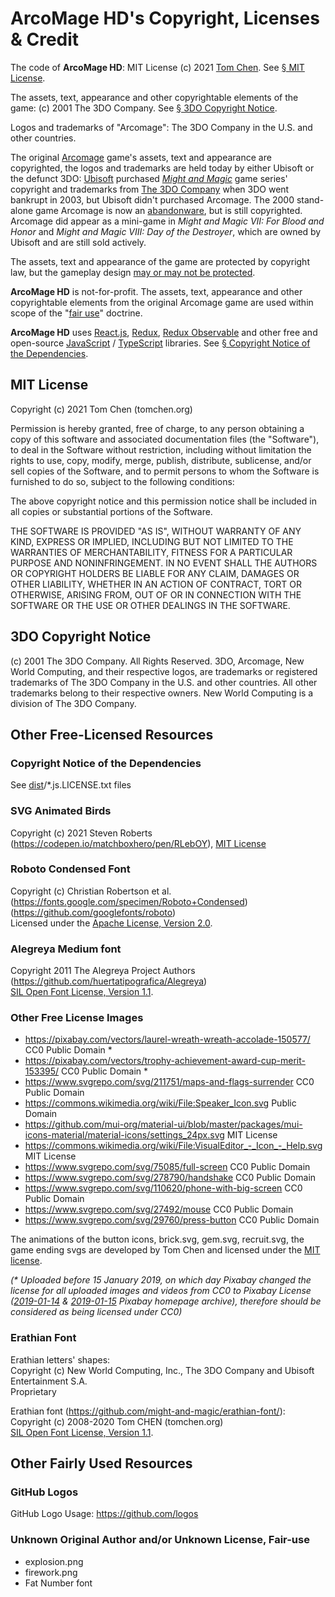 # ArcoMage HD's Copyright, Licenses & Credit

The code of **ArcoMage HD**: MIT License (c) 2021 [Tom Chen](https://tomchen.org/). See [§ MIT License](#mit-license).

The assets, text, appearance and other copyrightable elements of the game: (c) 2001 The 3DO Company. See [§ 3DO Copyright Notice](#3do-copyright-notice).

Logos and trademarks of "Arcomage": The 3DO Company in the U.S. and other countries.

The original [Arcomage](https://en.wikipedia.org/wiki/Arcomage) game's assets, text and appearance are copyrighted, the logos and trademarks are held today by either Ubisoft or the defunct 3DO: [Ubisoft](https://en.wikipedia.org/wiki/Ubisoft) purchased [_Might and Magic_](https://en.wikipedia.org/wiki/Might_and_Magic) game series' copyright and trademarks from [The 3DO Company](https://en.wikipedia.org/wiki/The_3DO_Company) when 3DO went bankrupt in 2003, but Ubisoft didn't purchased Arcomage. The 2000 stand-alone game Arcomage is now an [abandonware](https://en.wikipedia.org/wiki/Abandonware), but is still copyrighted. Arcomage did appear as a mini-game in _Might and Magic VII: For Blood and Honor_ and _Might and Magic VIII: Day of the Destroyer_, which are owned by Ubisoft and are still sold actively.

The assets, text and appearance of the game are protected by copyright law, but the gameplay design [may or may not be protected](https://en.wikipedia.org/wiki/Intellectual_property_protection_of_video_games).

**ArcoMage HD** is not-for-profit. The assets, text, appearance and other copyrightable elements from the original Arcomage game are used within scope of the "[fair use](https://en.wikipedia.org/wiki/Fair_use)" doctrine.

**ArcoMage HD** uses [React.js](https://reactjs.org/), [Redux](https://redux.js.org/), [Redux Observable](https://redux-observable.js.org/) and other free and open-source [JavaScript](https://developer.mozilla.org/en-US/docs/Web/JavaScript) / [TypeScript](https://www.typescriptlang.org/) libraries. See [§ Copyright Notice of the Dependencies](#copyright-notice-of-the-dependencies).

## MIT License

Copyright (c) 2021 Tom Chen (tomchen.org)

Permission is hereby granted, free of charge, to any person obtaining a copy
of this software and associated documentation files (the "Software"), to deal
in the Software without restriction, including without limitation the rights
to use, copy, modify, merge, publish, distribute, sublicense, and/or sell
copies of the Software, and to permit persons to whom the Software is
furnished to do so, subject to the following conditions:

The above copyright notice and this permission notice shall be included in all
copies or substantial portions of the Software.

THE SOFTWARE IS PROVIDED "AS IS", WITHOUT WARRANTY OF ANY KIND, EXPRESS OR
IMPLIED, INCLUDING BUT NOT LIMITED TO THE WARRANTIES OF MERCHANTABILITY,
FITNESS FOR A PARTICULAR PURPOSE AND NONINFRINGEMENT. IN NO EVENT SHALL THE
AUTHORS OR COPYRIGHT HOLDERS BE LIABLE FOR ANY CLAIM, DAMAGES OR OTHER
LIABILITY, WHETHER IN AN ACTION OF CONTRACT, TORT OR OTHERWISE, ARISING FROM,
OUT OF OR IN CONNECTION WITH THE SOFTWARE OR THE USE OR OTHER DEALINGS IN THE
SOFTWARE.

## 3DO Copyright Notice

(c) 2001 The 3DO Company. All Rights Reserved. 3DO, Arcomage, New World Computing, and their respective logos, are trademarks or registered trademarks of The 3DO Company in the U.S. and other countries. All other trademarks belong to their respective owners. New World Computing is a division of The 3DO Company.

## Other Free-Licensed Resources

### Copyright Notice of the Dependencies

See [dist](https://github.com/arcomage/arcomage.github.io/tree/gh-pages)/\*.js.LICENSE.txt files

### SVG Animated Birds

Copyright (c) 2021 Steven Roberts (https://codepen.io/matchboxhero/pen/RLebOY), [MIT License](#mit-license)

### Roboto Condensed Font

Copyright (c) Christian Robertson et al. (https://fonts.google.com/specimen/Roboto+Condensed) (https://github.com/googlefonts/roboto)  
Licensed under the [Apache License, Version 2.0](https://www.apache.org/licenses/LICENSE-2.0).

### Alegreya Medium font

Copyright 2011 The Alegreya Project Authors (https://github.com/huertatipografica/Alegreya)  
[SIL Open Font License, Version 1.1](https://github.com/huertatipografica/Alegreya/blob/master/LICENSE.md).

### Other Free License Images

- https://pixabay.com/vectors/laurel-wreath-wreath-accolade-150577/ CC0 Public Domain \*
- https://pixabay.com/vectors/trophy-achievement-award-cup-merit-153395/ CC0 Public Domain \*
- https://www.svgrepo.com/svg/211751/maps-and-flags-surrender CC0 Public Domain
- https://commons.wikimedia.org/wiki/File:Speaker_Icon.svg Public Domain
- https://github.com/mui-org/material-ui/blob/master/packages/mui-icons-material/material-icons/settings_24px.svg MIT License
- https://commons.wikimedia.org/wiki/File:VisualEditor_-_Icon_-_Help.svg MIT License
- https://www.svgrepo.com/svg/75085/full-screen CC0 Public Domain
- https://www.svgrepo.com/svg/278790/handshake CC0 Public Domain
- https://www.svgrepo.com/svg/110620/phone-with-big-screen CC0 Public Domain
- https://www.svgrepo.com/svg/27492/mouse CC0 Public Domain
- https://www.svgrepo.com/svg/29760/press-button CC0 Public Domain

The animations of the button icons, brick.svg, gem.svg, recruit.svg, the game ending svgs are developed by Tom Chen and licensed under the [MIT license](#mit-license).

_(\* Uploaded before 15 January 2019, on which day Pixabay changed the license for all uploaded images and videos from CC0 to Pixabay License ([2019-01-14](https://web.archive.org/web/20190114121522/https://pixabay.com/) & [2019-01-15](https://web.archive.org/web/20190115202135/https://pixabay.com/) Pixabay homepage archive), therefore should be considered as being licensed under CC0)_

### Erathian Font

Erathian letters' shapes:  
Copyright (c) New World Computing, Inc., The 3DO Company and Ubisoft Entertainment S.A.  
Proprietary

Erathian font (https://github.com/might-and-magic/erathian-font/):  
Copyright (c) 2008-2020 Tom CHEN (tomchen.org)  
[SIL Open Font License, Version 1.1](https://github.com/might-and-magic/erathian-font/blob/master/OFL.txt).

## Other Fairly Used Resources

### GitHub Logos

GitHub Logo Usage: https://github.com/logos

### Unknown Original Author and/or Unknown License, Fair-use

- explosion.png
- firework.png
- Fat Number font
